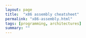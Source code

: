 ```yaml
---
layout: page
title:  "x86 assembly cheatsheet"
permalink: "x86-assembly.html"
tags: [programming, architectures]
summary: ""
---
```

